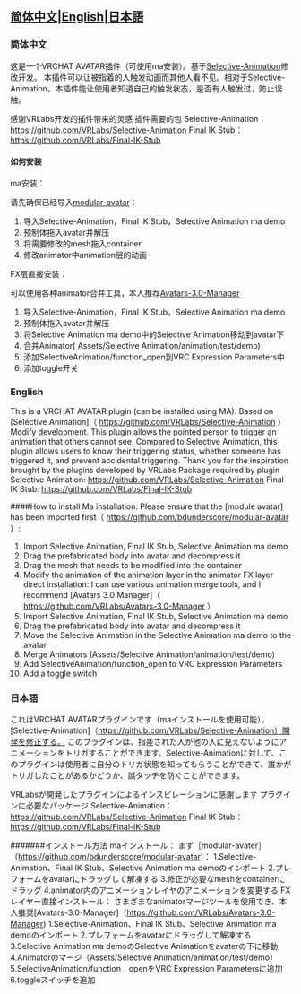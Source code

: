 
## [简体中文](#简体中文)|[English](#English)|[日本語](#日本語)

### 简体中文
这是一个VRCHAT AVATAR插件（可使用ma安装）。基于[Selective-Animation](https://github.com/VRLabs/Selective-Animation)修改开发。
本插件可以让被指着的人触发动画而其他人看不见。相对于Selective-Animation，本插件能让使用者知道自己的触发状态，是否有人触发过，防止误触。

感谢VRLabs开发的插件带来的灵感
插件需要的包
Selective-Animation：https://github.com/VRLabs/Selective-Animation
Final IK Stub：https://github.com/VRLabs/Final-IK-Stub



#### 如何安装

ma安装：

请先确保已经导入[modular-avatar](https://github.com/bdunderscore/modular-avatar)： 

1. 导入Selective-Animation，Final IK Stub，Selective Animation ma demo
2. 预制体拖入avatar并解压
3. 将需要修改的mesh拖入container
4. 修改animator中animation层的动画

FX层直接安装：

可以使用各种animator合并工具，本人推荐[Avatars-3.0-Manager](https://github.com/VRLabs/Avatars-3.0-Manager)

1. 导入Selective-Animation，Final IK Stub，Selective Animation ma demo
2. 预制体拖入avatar并解压
3. 将Selective Animation ma demo中的Selective Animation移动到avatar下
4. 合并Animator( Assets/Selective Animation/animation/test/demo)
5. 添加SelectiveAnimation/function_open到VRC Expression Parameters中
6. 添加toggle开关



### English
This is a VRCHAT AVATAR plugin (can be installed using MA). Based on [Selective Animation]（ https://github.com/VRLabs/Selective-Animation ）Modify development.
This plugin allows the pointed person to trigger an animation that others cannot see. Compared to Selective Animation, this plugin allows users to know their triggering status, whether someone has triggered it, and prevent accidental triggering.
Thank you for the inspiration brought by the plugins developed by VRLabs
Package required by plugin
Selective Animation: https://github.com/VRLabs/Selective-Animation
Final IK Stub: https://github.com/VRLabs/Final-IK-Stub

####How to install
Ma installation:
Please ensure that the [module avatar] has been imported first（ https://github.com/bdunderscore/modular-avatar ）:
1. Import Selective Animation, Final IK Stub, Selective Animation ma demo
2. Drag the prefabricated body into avatar and decompress it
3. Drag the mesh that needs to be modified into the container
4. Modify the animation of the animation layer in the animator
FX layer direct installation:
I can use various animation merge tools, and I recommend [Avatars 3.0 Manager]（ https://github.com/VRLabs/Avatars-3.0-Manager ）
1. Import Selective Animation, Final IK Stub, Selective Animation ma demo
2. Drag the prefabricated body into avatar and decompress it
3. Move the Selective Animation in the Selective Animation ma demo to the avatar
4. Merge Animators (Assets/Selective Animation/animation/test/demo)
5. Add SelectiveAnimation/function_open to VRC Expression Parameters
6. Add a toggle switch


### 日本語
これはVRCHAT AVATARプラグインです（maインストールを使用可能）。[Selective-Animation]（https://github.com/VRLabs/Selective-Animation）開発を修正する。
このプラグインは、指差された人が他の人に見えないようにアニメーションをトリガすることができます。Selective-Animationに対して、このプラグインは使用者に自分のトリガ状態を知ってもらうことができて、誰かがトリガしたことがあるかどうか、誤タッチを防ぐことができます。

VRLabsが開発したプラグインによるインスピレーションに感謝します
プラグインに必要なパッケージ
Selective-Animation：https://github.com/VRLabs/Selective-Animation
Final IK Stub：https://github.com/VRLabs/Final-IK-Stub




#######インストール方法
maインストール：
まず［modular-avater］（https://github.com/bdunderscore/modular-avatar)： 
1.Selective-Animation、Final IK Stub、Selective Animation ma demoのインポート
2.プレフォームをavatarにドラッグして解凍する
3.修正が必要なmeshをcontainerにドラッグ
4.animator内のアニメーションレイヤのアニメーションを変更する
FXレイヤー直接インストール：
さまざまなanimatorマージツールを使用でき、本人推奨[Avatars-3.0-Manager]（https://github.com/VRLabs/Avatars-3.0-Manager)
1.Selective-Animation、Final IK Stub、Selective Animation ma demoのインポート
2.プレフォームをavatarにドラッグして解凍する
3.Selective Animation ma demoのSelective Animationをavaterの下に移動
4.Animatorのマージ（Assets/Selective Animation/animation/test/demo）
5.SelectiveAnimation/function _ openをVRC Expression Parametersに追加
6.toggleスイッチを追加

